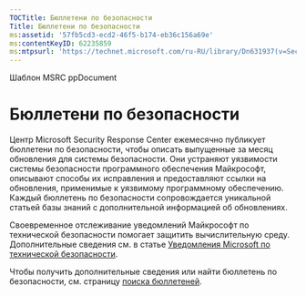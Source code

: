 ```yaml
---
TOCTitle: Бюллетени по безопасности
Title: Бюллетени по безопасности
ms:assetid: '57fb5cd3-ecd2-46f5-b174-eb36c156a69e'
ms:contentKeyID: 62235859
ms:mtpsurl: 'https://technet.microsoft.com/ru-RU/library/Dn631937(v=Security.10)'
---
```


Шаблон MSRC ppDocument

Бюллетени по безопасности
=========================

Центр Microsoft Security Response Center ежемесячно публикует бюллетени по безопасности, чтобы описать выпущенные за месяц обновления для системы безопасности. Они устраняют уязвимости системы безопасности программного обеспечения Майкрософт, описывают способы их исправления и предоставляют ссылки на обновления, применимые к уязвимому программному обеспечению. Каждый бюллетень по безопасности сопровождается уникальной статьей базы знаний с дополнительной информацией об обновлениях.

Своевременное отслеживание уведомлений Майкрософт по технической безопасности помогает защитить вычислительную среду. Дополнительные сведения см. в статье [Уведомления Microsoft по технической безопасности](http://technet.microsoft.com/en-us/security/dd252948).

Чтобы получить дополнительные сведения или найти бюллетень по безопасности, см. страницу [поиска бюллетеней](https://technet.microsoft.com/security/bulletin/).
